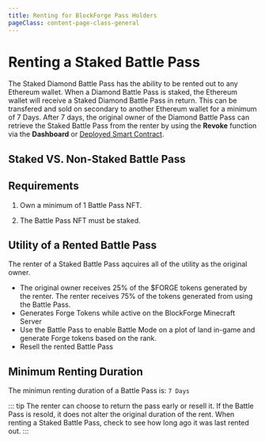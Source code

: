 ```yaml
---
title: Renting for BlockForge Pass Holders
pageClass: content-page-class-general
---
```


# Renting a Staked Battle Pass

The Staked Diamond Battle Pass has the ability to be rented out to any Ethereum wallet. When a Diamond Battle Pass is staked, the Ethereum wallet will receive a Staked Diamond Battle Pass in return. This can be transfered and sold on secondary to another Ethereum wallet for a minimum of 7 Days. After 7 days, the original owner of the Diamond Battle Pass can retrieve the Staked Battle Pass from the renter by using the **Revoke** function via the **Dashboard** or [Deployed Smart Contract](https://etherscan.io).

## Staked VS. Non-Staked Battle Pass
<BattlePassCard/>

## Requirements

1. Own a minimum of 1 Battle Pass NFT.

1. The Battle Pass NFT must be staked.


## Utility of a Rented Battle Pass

The renter of a Staked Battle Pass aqcuires all of the utility as the original owner.

* The original owner receives 25% of the $FORGE tokens generated by the renter. The renter receives 75% of the tokens generated from using the Battle Pass.
* Generates Forge Tokens while active on the BlockForge Minecraft Server
* Use the Battle Pass to enable Battle Mode on a plot of land in-game and generate Forge tokens based on the rank.
* Resell the rented Battle Pass



## Minimum Renting Duration

The minimun renting duration of a Battle Pass is: `7 Days`

::: tip
The renter can choose to return the pass early or resell it. If the Battle Pass is resold, it does not alter the original duration of the rent.
When renting a Staked Battle Pass, check to see how long ago it was last rented out.
:::

<!--
* When you stake your pass, it is transferred to a staking contract and a new staked pass is minted to your Ethereum Address -->

<!-- * The staked pass can then be rented to other users -->
